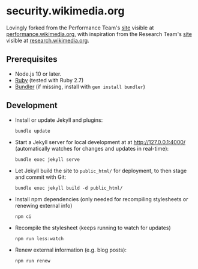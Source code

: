 # security.wikimedia.org

Lovingly forked from the Performance Team's [site](https://gerrit.wikimedia.org/g/performance/docroot/) visible at [performance.wikimedia.org](https://performance.wikimedia.org), with inspiration from the Research Team's [site](https://gerrit.wikimedia.org/g/research/landing-page/) visible at [research.wikimedia.org](https://research.wikimedia.org).

## Prerequisites

* Node.js 10 or later.
* [Ruby](https://www.ruby-lang.org/) (tested with Ruby 2.7)
* [Bundler](https://bundler.io/) (if missing, install with `gem install bundler`)

## Development

* Install or update Jekyll and plugins:
  ```
  bundle update
  ```

* Start a Jekyll server for local development at at <http://127.0.0.1:4000/> (automatically watches for changes and updates in real-time):
  ```
  bundle exec jekyll serve
  ```

* Let Jekyll build the site to `public_html/` for deployment, to then stage and commit with Git:
  ```
  bundle exec jekyll build -d public_html/
  ```

* Install npm dependencies (only needed for recompiling stylesheets or renewing external info)
  ```
  npm ci
  ```

* Recompile the stylesheet (keeps running to watch for updates)
  ```
  npm run less:watch
  ```

* Renew external information (e.g. blog posts):
  ```
  npm run renew
  ```
